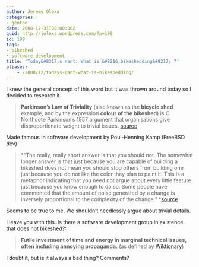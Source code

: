 ```yaml
---
author: Jeremy Olexa
categories:
- gentoo
date: 2008-12-31T00:00:00Z
guid: http://jolexa.wordpress.com/?p=199
id: 199
tags:
- bikeshed
- software development
title: 'Today&#8217;s rant: What is &#8216;bikeshedding&#8217; ?'
aliases:
    - /2008/12/todays-rant-what-is-bikeshedding/
---
```


I knew the general concept of this word but it was thrown around today so I decided to research it.

> **Parkinson&#8217;s Law of Triviality** (also known as the **bicycle shed** example, and by the expression **colour of the bikeshed**) is C. Northcote Parkinson&#8217;s 1957 argument that organisations give disproportionate weight to trivial issues. [source][1]

Made famous in software development by Poul-Henning Kamp (FreeBSD dev)

> *&#8220;The really, really short answer is that you should not. The somewhat longer answer is that just because you are capable of building a bikeshed does not mean you should stop others from building one just because you do not like the color they plan to paint it. This is a metaphor indicating that you need not argue about every little feature just because you know enough to do so. Some people have commented that the amount of noise generated by a change is inversely proportional to the complexity of the change.&#8221; *[source][2]

Seems to be true to me. We shouldn&#8217;t needlessly argue about trivial details.

I leave you with this..Is there a software development group in existence that does not bikeshed?:

> **Futile investment of time and energy in marginal technical issues, often including annoying propaganda.** (as defined by [Wiktionary][3])

I doubt it, but is it always a bad thing? Comments?

 [1]: http://en.wikipedia.org/wiki/Color_of_the_bikeshed
 [2]: http://www.bikeshed.com/
 [3]: http://en.wiktionary.org/wiki/bikeshedding